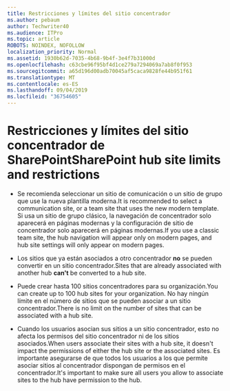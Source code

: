 ```yaml
---
title: Restricciones y límites del sitio concentrador
ms.author: pebaum
author: Techwriter40
ms.audience: ITPro
ms.topic: article
ROBOTS: NOINDEX, NOFOLLOW
localization_priority: Normal
ms.assetid: 1930b62d-7035-4b68-9b4f-3e4f7b31000d
ms.openlocfilehash: c63cbe96f95bf4d1ce279a7294069a7ab8f0f953
ms.sourcegitcommit: a65d196d00adb70045af5caca9828fe44b951f61
ms.translationtype: MT
ms.contentlocale: es-ES
ms.lasthandoff: 09/04/2019
ms.locfileid: "36754605"
---
```

# <a name="sharepoint-hub-site-limits-and-restrictions"></a><span data-ttu-id="70096-102">Restricciones y límites del sitio concentrador de SharePoint</span><span class="sxs-lookup"><span data-stu-id="70096-102">SharePoint hub site limits and restrictions</span></span>

- <span data-ttu-id="70096-103">Se recomienda seleccionar un sitio de comunicación o un sitio de grupo que use la nueva plantilla moderna.</span><span class="sxs-lookup"><span data-stu-id="70096-103">It is recommended to select a communication site, or a team site that uses the new modern template.</span></span> <span data-ttu-id="70096-104">Si usa un sitio de grupo clásico, la navegación de concentrador solo aparecerá en páginas modernas y la configuración de sitio de concentrador solo aparecerá en páginas modernas.</span><span class="sxs-lookup"><span data-stu-id="70096-104">If you use a classic team site, the hub navigation will appear only on modern pages, and hub site settings will only appear on modern pages.</span></span>

- <span data-ttu-id="70096-105">Los sitios que ya están asociados a otro concentrador **no** se pueden convertir en un sitio concentrador.</span><span class="sxs-lookup"><span data-stu-id="70096-105">Sites that are already associated with another hub **can't** be converted to a hub site.</span></span> 

- <span data-ttu-id="70096-106">Puede crear hasta 100 sitios concentradores para su organización.</span><span class="sxs-lookup"><span data-stu-id="70096-106">You can create up to 100 hub sites for your organization.</span></span> <span data-ttu-id="70096-107">No hay ningún límite en el número de sitios que se pueden asociar a un sitio concentrador.</span><span class="sxs-lookup"><span data-stu-id="70096-107">There is no limit on the number of sites that can be associated with a hub site.</span></span>

- <span data-ttu-id="70096-108">Cuando los usuarios asocian sus sitios a un sitio concentrador, esto no afecta los permisos del sitio concentrador ni de los sitios asociados.</span><span class="sxs-lookup"><span data-stu-id="70096-108">When users associate their sites with a hub site, it doesn't impact the permissions of either the hub site or the associated sites.</span></span> <span data-ttu-id="70096-109">Es importante asegurarse de que todos los usuarios a los que permite asociar sitios al concentrador dispongan de permisos en el concentrador.</span><span class="sxs-lookup"><span data-stu-id="70096-109">It's important to make sure all users you allow to associate sites to the hub have permission to the hub.</span></span>



